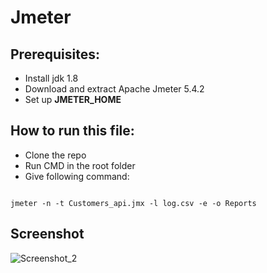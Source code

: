 # Jmeter
## Prerequisites:
* Install jdk 1.8
* Download and extract Apache Jmeter 5.4.2
* Set up **JMETER_HOME**
## How to run this file:
* Clone the repo
* Run CMD in the root folder
* Give following command:

```

jmeter -n -t Customers_api.jmx -l log.csv -e -o Reports 

```

## Screenshot

![Screenshot_2](https://user-images.githubusercontent.com/71173675/147208453-bc40099f-13cf-47c0-8004-9f9155d00cea.png)
